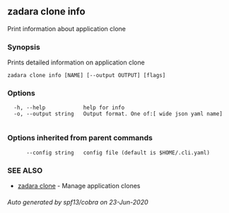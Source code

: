 ## zadara clone info

Print information about application clone

### Synopsis

Prints detailed information on application clone

```
zadara clone info [NAME] [--output OUTPUT] [flags]
```

### Options

```
  -h, --help            help for info
  -o, --output string   Output format. One of:[ wide json yaml name]
                        
```

### Options inherited from parent commands

```
      --config string   config file (default is $HOME/.cli.yaml)
```

### SEE ALSO

* [zadara clone](zadara_clone.md)	 - Manage application clones

###### Auto generated by spf13/cobra on 23-Jun-2020
